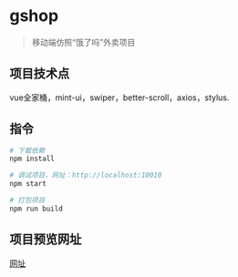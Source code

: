 # gshop

> 移动端仿照“饿了吗”外卖项目

## 项目技术点
vue全家桶，mint-ui，swiper，better-scroll，axios，stylus.

## 指令

``` bash
# 下载依赖
npm install

# 调试项目，网址：http://localhost:10010
npm start

# 打包项目
npm run build

```

## 项目预览网址
[网址](http://106.13.3.24:3020/)
